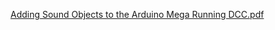 [Adding Sound Objects to the Arduino Mega Running DCC.pdf](https://github.com/user-attachments/files/22315212/Adding.Sound.Objects.to.the.Arduino.Mega.Running.DCC.pdf)
